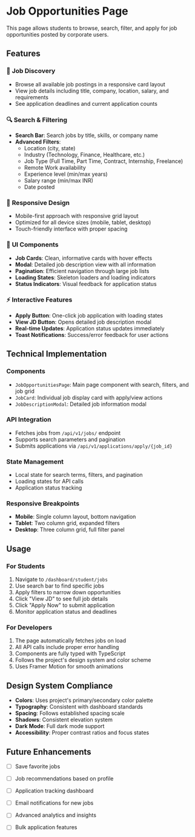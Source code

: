 # Job Opportunities Page

This page allows students to browse, search, filter, and apply for job opportunities posted by corporate users.

## Features

### 🎯 **Job Discovery**

- Browse all available job postings in a responsive card layout
- View job details including title, company, location, salary, and requirements
- See application deadlines and current application counts

### 🔍 **Search & Filtering**

- **Search Bar**: Search jobs by title, skills, or company name
- **Advanced Filters**:
  - Location (city, state)
  - Industry (Technology, Finance, Healthcare, etc.)
  - Job Type (Full Time, Part Time, Contract, Internship, Freelance)
  - Remote Work availability
  - Experience level (min/max years)
  - Salary range (min/max INR)
  - Date posted

### 📱 **Responsive Design**

- Mobile-first approach with responsive grid layout
- Optimized for all device sizes (mobile, tablet, desktop)
- Touch-friendly interface with proper spacing

### 🎨 **UI Components**

- **Job Cards**: Clean, informative cards with hover effects
- **Modal**: Detailed job description view with all information
- **Pagination**: Efficient navigation through large job lists
- **Loading States**: Skeleton loaders and loading indicators
- **Status Indicators**: Visual feedback for application status

### ⚡ **Interactive Features**

- **Apply Button**: One-click job application with loading states
- **View JD Button**: Opens detailed job description modal
- **Real-time Updates**: Application status updates immediately
- **Toast Notifications**: Success/error feedback for user actions

## Technical Implementation

### **Components**

- `JobOpportunitiesPage`: Main page component with search, filters, and job grid
- `JobCard`: Individual job display card with apply/view actions
- `JobDescriptionModal`: Detailed job information modal

### **API Integration**

- Fetches jobs from `/api/v1/jobs/` endpoint
- Supports search parameters and pagination
- Submits applications via `/api/v1/applications/apply/{job_id}`

### **State Management**

- Local state for search terms, filters, and pagination
- Loading states for API calls
- Application status tracking

### **Responsive Breakpoints**

- **Mobile**: Single column layout, bottom navigation
- **Tablet**: Two column grid, expanded filters
- **Desktop**: Three column grid, full filter panel

## Usage

### **For Students**

1. Navigate to `/dashboard/student/jobs`
2. Use search bar to find specific jobs
3. Apply filters to narrow down opportunities
4. Click "View JD" to see full job details
5. Click "Apply Now" to submit application
6. Monitor application status and deadlines

### **For Developers**

1. The page automatically fetches jobs on load
2. All API calls include proper error handling
3. Components are fully typed with TypeScript
4. Follows the project's design system and color scheme
5. Uses Framer Motion for smooth animations

## Design System Compliance

- **Colors**: Uses project's primary/secondary color palette
- **Typography**: Consistent with dashboard standards
- **Spacing**: Follows established spacing scale
- **Shadows**: Consistent elevation system
- **Dark Mode**: Full dark mode support
- **Accessibility**: Proper contrast ratios and focus states

## Future Enhancements

- [ ] Save favorite jobs
- [ ] Job recommendations based on profile
- [ ] Application tracking dashboard
- [ ] Email notifications for new jobs
- [ ] Advanced analytics and insights
- [ ] Bulk application features

